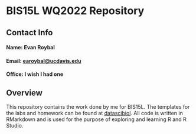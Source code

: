 # BIS15L WQ2022 Repository
## Contact Info
#### Name: Evan Roybal
#### Email: earoybal@ucdavis.edu
#### Office: I wish I had one
## Overview
This repository contains the work done by me for BIS15L. The templates for the labs and homework can be found at [datascibiol](https://github.com/jmledford3115/datascibiol). All code is written in RMarkdown and is used for the purpose of exploring and learning R and R Studio.
